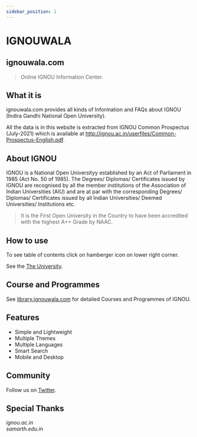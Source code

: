 ```yaml
---
sidebar_position: 1
---
```


# IGNOUWALA

## ignouwala.com

> Online IGNOU Information Center.

## What it is

ignouwala.com provides all kinds of Information and FAQs about IGNOU (Indira Gandhi National Open University).

All the data is in this website is extracted from IGNOU Common Prospectus (July-2021) which is available at http://ignou.ac.in/userfiles/Common-Prospectus-English.pdf.

## About IGNOU

IGNOU is a National Open Universityy established by an Act of Parliament in 1985 (Act No. 50 of 1985).
The Degrees/ Diplomas/ Certificates issued by IGNOU are recognised by all the member institutions of the
Association of Indian Universities (AIU) and are at par with the corresponding Degrees/ Diplomas/
Certificates issued by all Indian Universities/ Deemed Universities/ Institutions etc.

> It is the First Open University in the Country to have been accredited with the highest A++ Grade by NAAC.

## How to use

To see table of contents click on hamberger icon on lower right corner.

See the [The University](university.md).

## Course and Programmes

See [library.ignouwala.com](https://library.ignouwala.com) for detailed Courses and Programmes of IGNOU.

## Features

- Simple and Lightweight
- Multiple Themes
- Multiple Languages
- Smart Search
- Mobile and Desktop

## Community

Follow us on [Twitter](https://twitter.com/ignouwala).

## Special Thanks

_ignou.ac.in_  
_samarth.edu.in_
